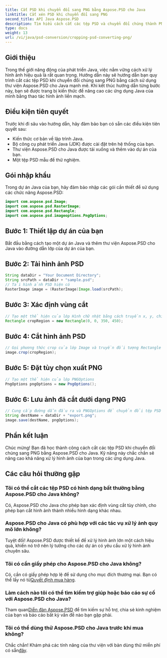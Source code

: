 ```yaml
---
title: Cắt PSD khi chuyển đổi sang PNG bằng Aspose.PSD cho Java
linktitle: Cắt xén PSD khi chuyển đổi sang PNG
second_title: API Java Aspose.PSD
description: Tìm hiểu cách cắt các tệp PSD và chuyển đổi chúng thành PNG bằng Aspose.PSD cho Java. Nâng cao các ứng dụng Java của bạn bằng cách xử lý hình ảnh hiệu quả.
type: docs
weight: 13
url: /vi/java/psd-conversion/cropping-psd-converting-png/
---
```

## Giới thiệu
Trong thế giới năng động của phát triển Java, việc nắm vững cách xử lý hình ảnh hiệu quả là rất quan trọng. Hướng dẫn này sẽ hướng dẫn bạn quy trình cắt các tệp PSD khi chuyển đổi chúng sang PNG bằng cách sử dụng thư viện Aspose.PSD cho Java mạnh mẽ. Khi kết thúc hướng dẫn từng bước này, bạn sẽ được trang bị kiến thức để nâng cao các ứng dụng Java của mình bằng thao tác hình ảnh liền mạch.
## Điều kiện tiên quyết
Trước khi đi sâu vào hướng dẫn, hãy đảm bảo bạn có sẵn các điều kiện tiên quyết sau:
- Kiến thức cơ bản về lập trình Java.
- Bộ công cụ phát triển Java (JDK) được cài đặt trên hệ thống của bạn.
- Thư viện Aspose.PSD cho Java được tải xuống và thêm vào dự án của bạn.
- Một tệp PSD mẫu để thử nghiệm.
## Gói nhập khẩu
Trong dự án Java của bạn, hãy đảm bảo nhập các gói cần thiết để sử dụng các chức năng Aspose.PSD:
```java
import com.aspose.psd.Image;
import com.aspose.psd.RasterImage;
import com.aspose.psd.Rectangle;
import com.aspose.psd.imageoptions.PngOptions;
```
## Bước 1: Thiết lập dự án của bạn
Bắt đầu bằng cách tạo một dự án Java và thêm thư viện Aspose.PSD cho Java vào đường dẫn lớp của dự án của bạn.
## Bước 2: Tải hình ảnh PSD
```java
String dataDir = "Your Document Directory";
String srcPath = dataDir + "sample.psd";
// Tải hình ảnh PSD hiện có
RasterImage image = (RasterImage)Image.load(srcPath);
```
## Bước 3: Xác định vùng cắt
```java
// Tạo một thể hiện của lớp Hình chữ nhật bằng cách truyền x, y, chiều rộng và chiều cao
Rectangle cropRegion = new Rectangle(0, 0, 350, 450);
```
## Bước 4: Cắt hình ảnh PSD
```java
// Gọi phương thức crop của lớp Image và truyền đối tượng Rectangle
image.crop(cropRegion);
```
## Bước 5: Đặt tùy chọn xuất PNG
```java
// Tạo một thể hiện của lớp PNGOptions
PngOptions pngOptions = new PngOptions();
```
## Bước 6: Lưu ảnh đã cắt dưới dạng PNG
```java
// Cung cấp đường dẫn đầu ra và PNGOptions để chuyển đổi tệp PSD sang PNG và lưu đầu ra
String destName = dataDir + "export.png";
image.save(destName, pngOptions);
```
## Phần kết luận
Chúc mừng! Bạn đã học thành công cách cắt các tệp PSD khi chuyển đổi chúng sang PNG bằng Aspose.PSD cho Java. Kỹ năng này chắc chắn sẽ nâng cao khả năng xử lý hình ảnh của bạn trong các ứng dụng Java.
## Các câu hỏi thường gặp
### Tôi có thể cắt các tệp PSD có hình dạng bất thường bằng Aspose.PSD cho Java không?
Có, Aspose.PSD cho Java cho phép bạn xác định vùng cắt tùy chỉnh, cho phép bạn cắt hình ảnh thành nhiều hình dạng khác nhau.
### Aspose.PSD cho Java có phù hợp với các tác vụ xử lý ảnh quy mô lớn không?
Tuyệt đối! Aspose.PSD được thiết kế để xử lý hình ảnh lớn một cách hiệu quả, khiến nó trở nên lý tưởng cho các dự án có yêu cầu xử lý hình ảnh chuyên sâu.
### Tôi có cần giấy phép cho Aspose.PSD cho Java không?
 Có, cần có giấy phép hợp lệ để sử dụng cho mục đích thương mại. Bạn có thể lấy nó từ[Quyết định mua hàng](https://purchase.aspose.com/buy).
### Làm cách nào tôi có thể tìm kiếm trợ giúp hoặc báo cáo sự cố với Aspose.PSD cho Java?
 Tham quan[Diễn đàn Aspose.PSD](https://forum.aspose.com/c/psd/34) để tìm kiếm sự hỗ trợ, chia sẻ kinh nghiệm của bạn và báo cáo bất kỳ vấn đề nào bạn gặp phải.
### Tôi có thể dùng thử Aspose.PSD cho Java trước khi mua không?
 Chắc chắn! Khám phá các tính năng của thư viện với bản dùng thử miễn phí có sẵn[đây](https://releases.aspose.com/).